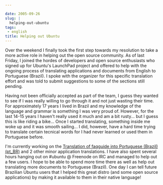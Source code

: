 ```yaml
---

date: 2005-09-26
slug: |
  helping-out-ubuntu
tags:
 - english
title: Helping out Ubuntu
---
```


Over the weekend I finally took the first step towards my resolution to
take a more active role in helping out the open source community. As of
last Friday, I joined the hordes of developers and open source
enthusiasts who signed up for Ubuntu's LaunchPad project and offered to
help with the ongoing process of translating applications and documents
from English to Portuguese (Brazil). I spoke with the organizer for this
specific translation effort and was told to submit suggestions to some
of the sections still pending.

Having not been officially accepted as part of the team, I guess they
wanted to see if I was really willing to go through it and not just
wasting their time. For approximately 17 years I lived in Brazil and my
knowledge of the language and grammar is something I was very proud of.
However, for the last 14-15 years I haven't really used it much and am a
bit rusty... but I guess this is like riding a bike... Once I started
translating, something inside me woke up and it was smooth sailing... I
did, however, have a hard time trying to translate certain tecnical
words for I had never learned or used them in Portuguese before.

I'm currently working on the [Translation of faqguide into Portuguese
(Brazil)
(pt_BR)](https://launchpad.net/distros/ubuntu/breezy/+sources/ubuntu-docs/+pots/faqguide/pt_BR)
and 2 other minor application translations. I have also spent several
hours hanging out on \#ubuntu @ Freenode on IRC and managed to help out
a few users. I hope to be able to spend more time there as well as help
out translating more documents to Portuguese (Brazil). One day I can
tell future Brazilian Ubuntu users that I helped this great distro (and
some open source applications) by making it available to them in their
native language!
